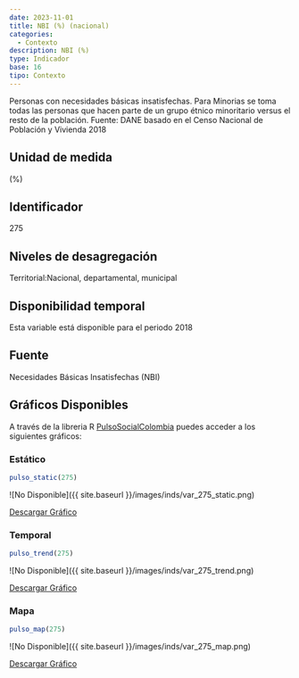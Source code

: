 ```yaml
---
date: 2023-11-01
title: NBI (%) (nacional)
categories:
  - Contexto
description: NBI (%)
type: Indicador
base: 16
tipo: Contexto
--- 
```


Personas con necesidades básicas insatisfechas. Para Minorias se toma todas las personas que hacen parte de un grupo étnico minoritario versus el resto de la población.
Fuente: DANE basado en el Censo Nacional de Población y Vivienda 2018

## Unidad de medida
(%)

## Identificador
275

## Niveles de desagregación
Territorial:Nacional, departamental, municipal

## Disponibilidad temporal
Esta variable está disponible para el periodo 2018

## Fuente
Necesidades Básicas Insatisfechas (NBI)

## Gráficos Disponibles

A través de la libreria R [PulsoSocialColombia](https://github.com/pulsosocialcolombia/PulsoSocialColombia) puedes acceder a los siguientes gráficos:

### Estático

``` R
pulso_static(275)
```

![No Disponible]({{ site.baseurl }}/images/inds/var_275_static.png)

<a href='{{ site.baseurl }}/images/inds/var_275_static.png'>Descargar Gráfico</a>

### Temporal

``` R
pulso_trend(275)
```

![No Disponible]({{ site.baseurl }}/images/inds/var_275_trend.png)

<a href='{{ site.baseurl }}/images/inds/var_275_trend.png'>Descargar Gráfico</a>

### Mapa

``` R
pulso_map(275)
```

![No Disponible]({{ site.baseurl }}/images/inds/var_275_map.png)

<a href='{{ site.baseurl }}/images/inds/var_275_map.png'>Descargar Gráfico</a>